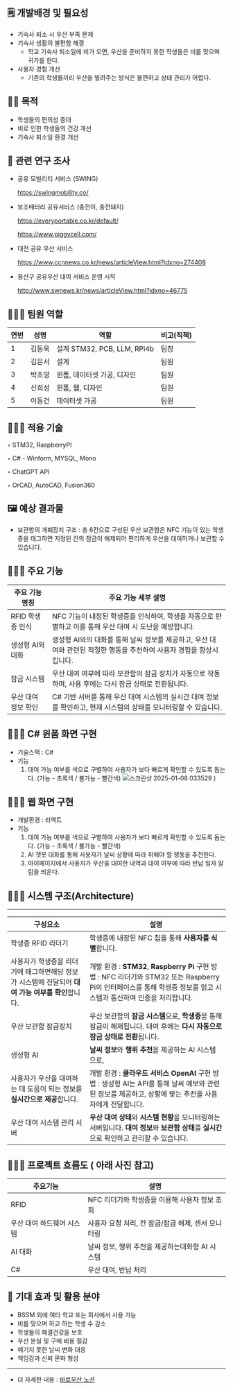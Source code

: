 ## 🗒️ **개발배경 및 필요성**

- 기숙사 퇴소 시 우산 부족 문제
- 기숙사 생활의 불편함 해결
    - 학교 기숙사 퇴소일에 비가 오면, 우산을 준비하지 못한 학생들은 비를 맞으며 귀가를 한다.
- 사용자 경험 개선
    - 기존의 학생들끼리 우산을 빌려주는 방식은 불편하고 상태 관리가 어렵다.

## 💪🏻 **목적**

- 학생들의 편의성 증대
- 비로 인한 학생들의 건강 개선
- 기숙사 퇴소일 환경 개선

## 🟰 **관련 연구 조사**

- 공유 모빌리티 서비스 (SWING)
    
    https://swingmobility.co/
    
- 보조배터리 공유서비스 (충전이, 충전돼지)
    
    https://everyportable.co.kr/default/
    
    https://www.piggycell.com/
    
- 대전 공유 우산 서비스
    
    https://www.ccnnews.co.kr/news/articleView.html?idxno=274408
    
- 용산구 공유우산 대여 서비스 운영 시작
    
    http://www.swnews.kr/news/articleView.html?idxno=46775
    

## 🧑‍🤝‍🧑 **팀원 역할**

| **연번** | **성명** | **역할** | **비고(직책)** |
| --- | --- | --- | --- |
| 1 | 김동욱 | 설계 STM32, PCB, LLM, RPi4b  | 팀장 |
| 2 | 김은서 | 설계 | 팀원 |
| 3 | 박초영 | 윈폼, 데이터셋 가공, 디자인 | 팀원 |
| 4 | 신희성 | 윈폼, 웹, 디자인 | 팀원 |
| 5 | 이동건 | 데이터셋 가공 | 팀원 |

## 👩🏻‍💻 **적용 기술**

◦ STM32, RaspberryPI

◦ C# - Winform, MYSQL, Mono

◦ ChatGPT API

◦ OrCAD, AutoCAD, Fusion360

## 🖼️ **예상 결과물**

- 보관함의 개폐장치 구조
: 총 6칸으로 구성된 우산 보관함은 NFC 기능이 있는 학생증을 태그하면 지정된 칸의 잠금이 해제되어 편리하게 우산을 대여하거나 보관할 수 있습니다.

## 🧑🏻‍💻 **주요 기능**

| **주요 기능 명칭** | **주요 기능 세부 설명** |
| --- | --- |
| RFID 학생증 인식 | NFC 기능이 내장된 학생증을 인식하여, 학생을 자동으로 판별하고 이를 통해 우산 대여 시 도난을 예방합니다. |
| 생성형 AI와 대화 | 생성형 AI와의 대화를 통해 날씨 정보를 제공하고, 우산 대여와 관련된 적절한 행동을 추천하여 사용자 경험을 향상시킵니다. |
| 잠금 시스템 | 우산 대여 여부에 따라 보관함의 잠금 장치가 자동으로 작동하며, 사용 후에는 다시 잠금 상태로 전환됩니다. |
| 우산 대여 정보 확인 | C# 기반 서버를 통해 우산 대여 시스템의 실시간 대여 정보를 확인하고, 현재 시스템의 상태를 모니터링할 수 있습니다. |

## 👩🏻‍💻 C# 윈폼 화면 구현

- 기술스택 : C#
- 기능
    1. 대여 가능 여부를 색으로 구별하여 사용자가 보다 빠르게 확인할 수 있도록 돕는다.
    (가능 - 초록색 / 불가능 - 빨간색)
        ![스크린샷 2025-01-08 033529](https://github.com/user-attachments/assets/bc2b397a-6b6f-48e9-ab6b-0f22d21d833f)
)

## 🧑🏻‍💻 웹 화면 구현

- 개발환경 : 리액트
- 기능
    1. 대여 가능 여부를 색으로 구별하여 사용자가 보다 빠르게 확인할 수 있도록 돕는다.
    (가능 - 초록색 / 불가능 - 빨간색)
    2. AI 챗봇 대화를 통해 사용자가 날씨 상황에 따라 취해야 할 행동을 추천한다.
    3. 마이페이지에서 사용자가 우산을 대여한 내역과 대여 여부에 따라 반납 일자 알림을 띄운다.

## 🧑🏻‍💻 **시스템 구조(Architecture)**

---

| **구성요소** | **설명** |
| --- | --- |
| 학생증 RFID 리더기 | 학생증에 내장된 NFC 칩을 통해 **사용자를 식별**합니다. 
사용자가 학생증을 리더기에 태그하면해당 정보가 시스템에 전달되어 **대여 가능 여부를 확인**합니다.| 개발 환경 : **STM32**, **Raspberry Pi** 구현 방법 : NFC 리더기와 STM32 또는 Raspberry Pi의 인터페이스를 통해 학생증 정보를 읽고 시스템과 통신하여 인증을 처리합니다. |
| 우산 보관함 잠금장치 | 우산 보관함의 **잠금 시스템**으로, **학생증**을 통해 잠금이 해제됩니다. 대여 후에는 **다시 자동으로 잠금 상태로 전환**됩니다. | 개발 환경 : **STM32, Raspberry Pi**구현 방법 : 전자 잠금 장치는 STM32로 제어되며, NFC 리더기나 지문 인식 센서의 인증을 받은 후 잠금 해제 및 재잠금 작업을 자동으로 수행합니다. |
| 생성형 AI | **날씨 정보**와 **행위 추천**을 제공하는 AI 시스템으로, 
사용자가 우산을 대여하는 데 도움이 되는 정보를 **실시간으로 제공**합니다. | 개발 환경 : **클라우드 서비스 OpenAI** 구현 방법 : 생성형 AI는 API를 통해 날씨 예보와 관련된 정보를 제공하고, 상황에 맞는 추천을 사용자에게 전달합니다. |
| 우산 대여 시스템 관리 서버 | **우산 대여 상태**와 **시스템 현황**을 모니터링하는 서버입니다. **대여 정보**와 **보관함 상태**를 **실시간**으로 확인하고 관리할 수 있습니다. | 개발 환경 : **C# (WinForms), MYSQL** 구현 방법 : 사용자가 시스템과 쉽게 상호작용할 수 있도록 직관적인 인터페이스를 설계합니다. WinForms을 이용하여 데스크톱 애플리케이션을 제작하거나, 웹 UI로 제공할 수 있습니다. |

## 🧑🏻‍💻 **프로젝트 흐름도 ( 아래 사진 참고)**

| **주요기능** | 설명 |
| --- | --- |
| RFID | NFC 리더기와 학생증을 이용해 사용자 정보 조회 |
| 우산 대여 하드웨어 시스템 | 사용자 요청 처리, 칸 잠금/잠금 해제, 센서 모니터링 |
| AI 대화 | 날씨 정보, 행위 추천을 제공하는대화형  AI 시스템 |
| C# | 우산 대여, 반납 처리 |
    

## 🎁 **기대 효과 및 활용 분야**

- BSSM 외에 여타 학교 또는 회사에서 사용 가능
- 비를 맞으며 하교 하는 학생 수 감소
- 학생들의 해결건강을 보호
- 우산 분실 및 구매 비용 절감
- 예기치 못한 날씨 변화 대응
- 책임감과 신뢰 문화 형성

---

- 더 자세한 내용 : [바로우산 노션]([https://www.notion.so/choxaeonian/2024-BSSM-SW-14ecefb255af8055bcabf05c47dd3706](https://choxaeonian.notion.site/2024-BSSM-SW-1ebcefb255af8157b7b5c295417b9aa3))
